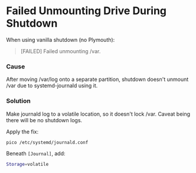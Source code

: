 # Failed Unmounting Drive During Shutdown

When using vanilla shutdown (no Plymouth):
> [FAILED] Failed unmounting /var.

### Cause
After moving /var/log onto a separate partition, shutdown doesn't unmount /var due to systemd-journald using it.

### Solution
Make journald log to a volatile location, so it doesn't lock /var.  Caveat being there will be no shutdown logs.

Apply the fix:
```bash
pico /etc/systemd/journald.conf
```

Beneath `[Journal]`, add:
```bash
Storage=volatile
```
